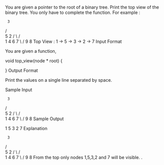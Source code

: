 You are given a pointer to the root of a binary tree. Print the top view of the binary tree. 
You only have to complete the function. 
For example :

     3
   /   \
  5     2
 / \   / \
1   4 6   7
 \       /
  9     8
Top View : 1 -> 5 -> 3 -> 2 -> 7
Input Format

You are given a function,

void top_view(node * root)
{

}
Output Format

Print the values on a single line separated by space.

Sample Input

     3
   /   \
  5     2
 / \   / \
1   4 6   7
 \       /
  9     8
Sample Output

1 5 3 2 7
Explanation

     3
   /   \
  5     2
 / \   / \
1   4 6   7
 \       /
  9     8
From the top only nodes 1,5,3,2 and 7 will be visible.
.
